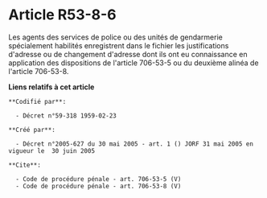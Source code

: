 # Article R53-8-6

Les agents des services de police ou des unités de gendarmerie spécialement habilités enregistrent dans le fichier les
justifications d'adresse ou de changement d'adresse dont ils ont eu connaissance en application des dispositions de l'article
706-53-5 ou du deuxième alinéa de l'article 706-53-8.

**Liens relatifs à cet article**

	**Codifié par**:

	  - Décret n°59-318 1959-02-23

	**Créé par**:

	  - Décret n°2005-627 du 30 mai 2005 - art. 1 () JORF 31 mai 2005 en vigueur le  30 juin 2005

	**Cite**:

	  - Code de procédure pénale - art. 706-53-5 (V)
	  - Code de procédure pénale - art. 706-53-8 (V)
